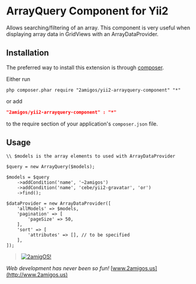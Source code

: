 ArrayQuery Component for Yii2
======================

Allows searching/filtering of an array. This component is very useful when displaying array data in GridViews with an
ArrayDataProvider.

Installation
------------
The preferred way to install this extension is through [composer](http://getcomposer.org/download/).

Either run

```
php composer.phar require "2amigos/yii2-arrayquery-component" "*"
```
or add

```json
"2amigos/yii2-arrayquery-component" : "*"
```

to the require section of your application's `composer.json` file.

Usage
-----

```
\\ $models is the array elements to used with ArrayDataProvider

$query = new ArrayQuery($models);

$models = $query
    ->addCondition('name', '~2amigos')
    ->addCondition('name', 'cebe/yii2-gravatar', 'or')
    ->find();

$dataProvider = new ArrayDataProvider([
    'allModels' => $models,
    'pagination' => [
        'pageSize' => 50,
    ],
    'sort' => [
        'attributes' => [], // to be specified
    ],
]);

```


> [![2amigOS!](http://www.gravatar.com/avatar/55363394d72945ff7ed312556ec041e0.png)](http://www.2amigos.us)

<i>Web development has never been so fun!</i>
[www.2amigos.us](http://www.2amigos.us)